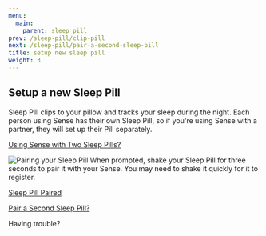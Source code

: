 ```yaml
---
menu:
  main:
    parent: sleep pill
prev: /sleep-pill/clip-pill
next: /sleep-pill/pair-a-second-sleep-pill
title: setup new sleep pill
weight: 3
---
```


## Setup a new Sleep Pill

Sleep Pill clips to your pillow and tracks your sleep during the night. Each person using Sense has their own Sleep Pill, so if you're using Sense with a partner, they will set up their Pill separately. 

[Using Sense with Two Sleep Pills?](http://staging-user.hello.is/sleep-pill/pair-a-second-sleep-pill/)

![Pairing your Sleep Pill](/img/pairing-pill-spinner.png)
When prompted, shake your Sleep Pill for three seconds to pair it with your Sense. You may need to shake it quickly for it to register.

[Sleep Pill Paired](/img/pill-paired.png)

[Pair a Second Sleep Pill?](http://staging-user.hello.is/sleep-pill/pair-a-second-sleep-pill/)


Having trouble?

